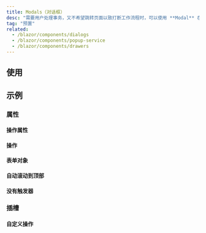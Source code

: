 ```yaml
---
title: Modals（对话框）
desc: "需要用户处理事务，又不希望跳转页面以致打断工作流程时，可以使用 **Modal** 在当前页面正中打开一个浮层，承载相应的操作。"
tag: "预置"
related:
  - /blazor/components/dialogs
  - /blazor/components/popup-service
  - /blazor/components/drawers
---
```


## 使用

<masa-example file="Examples.components.modals.Usage"></masa-example>

## 示例

### 属性

#### 操作属性

<masa-example file="Examples.components.modals.ActionProps"></masa-example>

#### 操作

<masa-example file="Examples.components.modals.Actions"></masa-example>

#### 表单对象

<masa-example file="Examples.components.modals.FormModel"></masa-example>

#### 自动滚动到顶部

<masa-example file="Examples.components.modals.ScrollToTopOnHide"></masa-example>

#### 没有触发器

<masa-example file="Examples.components.modals.WithoutActivator"></masa-example>

### 插槽

#### 自定义操作

<masa-example file="Examples.components.modals.CustomActions"></masa-example>
